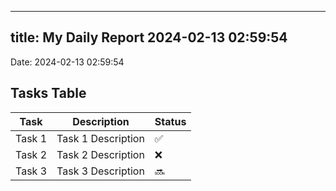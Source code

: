 
---
title: My Daily Report 2024-02-13 02:59:54
---

Date: 2024-02-13 02:59:54

## Tasks Table

| Task | Description | Status |
|------|-------------|--------|
| Task 1 | Task 1 Description | ✅ |
| Task 2 | Task 2 Description | ❌ |
| Task 3 | Task 3 Description | 🔜 |
